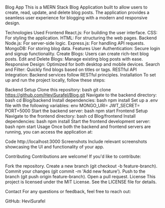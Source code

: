 Blog App
This is a MERN Stack Blog Application built to allow users to create, read, update, and delete blog posts. The application provides a seamless user experience for blogging with a modern and responsive design.

Technologies Used
Frontend
React.js: For building the user interface.
CSS: For styling the application.
HTML: For structuring the web pages.
Backend
Node.js: For server-side logic.
Express.js: For handling API requests.
MongoDB: For storing blog data.
Features
User Authentication: Secure login and signup functionality.
Create Blogs: Users can create rich-text blog posts.
Edit and Delete Blogs: Manage existing blog posts with ease.
Responsive Design: Optimized for both desktop and mobile devices.
Search and Filter: Quickly find blogs based on titles or tags.
RESTful API Integration: Backend services follow RESTful principles.
Installation
To set up and run the project locally, follow these steps:

Backend Setup
Clone this repository:
bash
git clone https://github.com/HeviSurafel/Blog.git
Navigate to the backend directory:
bash
cd Blog/backend
Install dependencies:
bash
npm install
Set up a .env file with the following variables:
env
MONGO_URI=<your-mongodb-connection-string>
JWT_SECRET=<your-jwt-secret>
PORT=5000
Start the backend server:
bash
npm start
Frontend Setup
Navigate to the frontend directory:
bash
cd Blog/frontend
Install dependencies:
bash
npm install
Start the frontend development server:
bash
npm start
Usage
Once both the backend and frontend servers are running, you can access the application at:

Code
http://localhost:3000
Screenshots
Include relevant screenshots showcasing the UI and functionality of your app.

Contributing
Contributions are welcome! If you'd like to contribute:

Fork the repository.
Create a new branch (git checkout -b feature-branch).
Commit your changes (git commit -m 'Add new feature').
Push to the branch (git push origin feature-branch).
Open a pull request.
License
This project is licensed under the MIT License. See the LICENSE file for details.

Contact
For any questions or feedback, feel free to reach out:

GitHub: HeviSurafel
